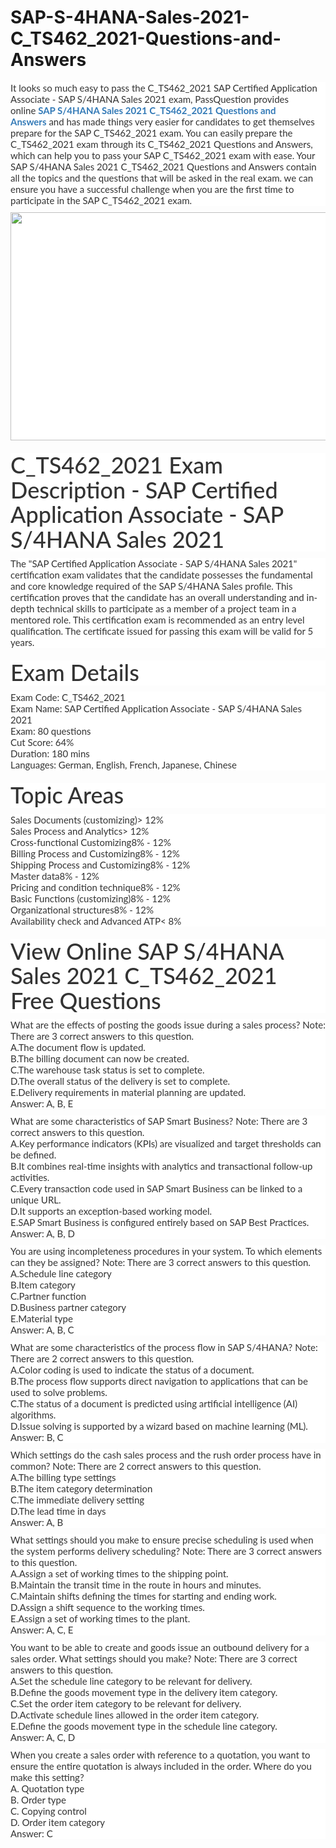 # SAP-S-4HANA-Sales-2021-C_TS462_2021-Questions-and-Answers
<p>
	<span style="font-size:12px;font-weight:normal;">
	<p style="box-sizing:border-box;margin-top:0px;margin-bottom:10px;color:#333333;font-family:Lato;font-size:15px;white-space:normal;background-color:#FFFFFF;">
		<p style="box-sizing:border-box;margin-top:0px;margin-bottom:10px;color:#333333;font-family:Lato;font-size:15px;white-space:normal;background-color:#FFFFFF;">
			It looks so much easy to pass the C_TS462_2021 SAP Certified Application Associate - SAP S/4HANA Sales 2021 exam, PassQuestion provides online&nbsp;<span style="box-sizing:border-box;font-weight:700;"><a href="https://www.passquestion.com/c_ts462_2021.html" style="box-sizing:border-box;background-color:transparent;color:#337AB7;text-decoration-line:none;">SAP S/4HANA Sales 2021 C_TS462_2021 Questions and Answers</a></span>&nbsp;and has made things very easier for candidates to get themselves prepare for the SAP C_TS462_2021 exam. You can easily prepare the C_TS462_2021 exam through its C_TS462_2021 Questions and Answers, which can help you to pass your SAP C_TS462_2021 exam with ease. Your SAP S/4HANA Sales 2021 C_TS462_2021 Questions and Answers contain all the topics and the questions that will be asked in the real exam. we can ensure you have a successful challenge when you are the first time to participate in the SAP C_TS462_2021 exam.
		</p>
		<p style="box-sizing:border-box;margin-top:0px;margin-bottom:10px;color:#333333;font-family:Lato;font-size:15px;white-space:normal;background-color:#FFFFFF;">
			<img alt="" src="https://www.passquestion.com/uploads/pqcom/images/20220714/ab22b13c3178cd7f2ab39b7026da724d.png" style="box-sizing:border-box;vertical-align:middle;max-width:100%;height:365px;width:600px;" />
		</p>
		<h1 style="box-sizing:border-box;margin:20px 0px 10px;font-size:36px;font-family:Lato;font-weight:500;line-height:1.1;color:#333333;white-space:normal;background-color:#FFFFFF;">
			C_TS462_2021 Exam Description - SAP Certified Application Associate - SAP S/4HANA Sales 2021
		</h1>
		<p style="box-sizing:border-box;margin-top:0px;margin-bottom:10px;color:#333333;font-family:Lato;font-size:15px;white-space:normal;background-color:#FFFFFF;">
			The "SAP Certified Application Associate - SAP S/4HANA Sales 2021" certification exam validates that the candidate possesses the fundamental and core knowledge required of the SAP S/4HANA Sales profile. This certification proves that the candidate has an overall understanding and in‐depth technical skills to participate as a member of a project team in a mentored role. This certification exam is recommended as an entry level qualification. The certificate issued for passing this exam will be valid for 5 years.
		</p>
		<h1 style="box-sizing:border-box;margin:20px 0px 10px;font-size:36px;font-family:Lato;font-weight:500;line-height:1.1;color:#333333;white-space:normal;background-color:#FFFFFF;">
			Exam Details
		</h1>
		<p style="box-sizing:border-box;margin-top:0px;margin-bottom:10px;color:#333333;font-family:Lato;font-size:15px;white-space:normal;background-color:#FFFFFF;">
			Exam Code: C_TS462_2021<br style="box-sizing:border-box;" />
Exam Name: SAP Certified Application Associate - SAP S/4HANA Sales 2021<br style="box-sizing:border-box;" />
Exam: 80 questions<br style="box-sizing:border-box;" />
Cut Score: 64%<br style="box-sizing:border-box;" />
Duration: 180 mins<br style="box-sizing:border-box;" />
Languages: German, English, French, Japanese, Chinese
		</p>
		<h1 style="box-sizing:border-box;margin:20px 0px 10px;font-size:36px;font-family:Lato;font-weight:500;line-height:1.1;color:#333333;white-space:normal;background-color:#FFFFFF;">
			Topic Areas
		</h1>
		<p style="box-sizing:border-box;margin-top:0px;margin-bottom:10px;color:#333333;font-family:Lato;font-size:15px;white-space:normal;background-color:#FFFFFF;">
			Sales Documents (customizing)&gt; 12%<br style="box-sizing:border-box;" />
Sales Process and Analytics&gt; 12%<br style="box-sizing:border-box;" />
Cross-functional Customizing8% - 12%<br style="box-sizing:border-box;" />
Billing Process and Customizing8% - 12%<br style="box-sizing:border-box;" />
Shipping Process and Customizing8% - 12%<br style="box-sizing:border-box;" />
Master data8% - 12%<br style="box-sizing:border-box;" />
Pricing and condition technique8% - 12%<br style="box-sizing:border-box;" />
Basic Functions (customizing)8% - 12%<br style="box-sizing:border-box;" />
Organizational structures8% - 12%<br style="box-sizing:border-box;" />
Availability check and Advanced ATP&lt; 8%
		</p>
		<h1 style="box-sizing:border-box;margin:20px 0px 10px;font-size:36px;font-family:Lato;font-weight:500;line-height:1.1;color:#333333;white-space:normal;background-color:#FFFFFF;">
			View Online SAP S/4HANA Sales 2021 C_TS462_2021 Free Questions
		</h1>
		<p style="box-sizing:border-box;margin-top:0px;margin-bottom:10px;color:#333333;font-family:Lato;font-size:15px;white-space:normal;background-color:#FFFFFF;">
			What are the effects of posting the goods issue during a sales process? Note: There are 3 correct answers to this question.<br style="box-sizing:border-box;" />
A.The document flow is updated.<br style="box-sizing:border-box;" />
B.The billing document can now be created.<br style="box-sizing:border-box;" />
C.The warehouse task status is set to complete.<br style="box-sizing:border-box;" />
D.The overall status of the delivery is set to complete.<br style="box-sizing:border-box;" />
E.Delivery requirements in material planning are updated.<br style="box-sizing:border-box;" />
Answer: A, B, E
		</p>
		<p style="box-sizing:border-box;margin-top:0px;margin-bottom:10px;color:#333333;font-family:Lato;font-size:15px;white-space:normal;background-color:#FFFFFF;">
			What are some characteristics of SAP Smart Business? Note: There are 3 correct answers to this question.<br style="box-sizing:border-box;" />
A.Key performance indicators (KPIs) are visualized and target thresholds can be defined.<br style="box-sizing:border-box;" />
B.It combines real-time insights with analytics and transactional follow-up activities.<br style="box-sizing:border-box;" />
C.Every transaction code used in SAP Smart Business can be linked to a unique URL.<br style="box-sizing:border-box;" />
D.It supports an exception-based working model.<br style="box-sizing:border-box;" />
E.SAP Smart Business is configured entirely based on SAP Best Practices.<br style="box-sizing:border-box;" />
Answer: A, B, D
		</p>
		<p style="box-sizing:border-box;margin-top:0px;margin-bottom:10px;color:#333333;font-family:Lato;font-size:15px;white-space:normal;background-color:#FFFFFF;">
			You are using incompleteness procedures in your system. To which elements can they be assigned? Note: There are 3 correct answers to this question.<br style="box-sizing:border-box;" />
A.Schedule line category<br style="box-sizing:border-box;" />
B.Item category<br style="box-sizing:border-box;" />
C.Partner function<br style="box-sizing:border-box;" />
D.Business partner category<br style="box-sizing:border-box;" />
E.Material type<br style="box-sizing:border-box;" />
Answer: A, B, C
		</p>
		<p style="box-sizing:border-box;margin-top:0px;margin-bottom:10px;color:#333333;font-family:Lato;font-size:15px;white-space:normal;background-color:#FFFFFF;">
			What are some characteristics of the process flow in SAP S/4HANA? Note: There are 2 correct answers to this question.<br style="box-sizing:border-box;" />
A.Color coding is used to indicate the status of a document.<br style="box-sizing:border-box;" />
B.The process flow supports direct navigation to applications that can be used to solve problems.<br style="box-sizing:border-box;" />
C.The status of a document is predicted using artificial intelligence (AI) algorithms.<br style="box-sizing:border-box;" />
D.Issue solving is supported by a wizard based on machine learning (ML).<br style="box-sizing:border-box;" />
Answer: B, C
		</p>
		<p style="box-sizing:border-box;margin-top:0px;margin-bottom:10px;color:#333333;font-family:Lato;font-size:15px;white-space:normal;background-color:#FFFFFF;">
			Which settings do the cash sales process and the rush order process have in common? Note: There are 2 correct answers to this question.<br style="box-sizing:border-box;" />
A.The billing type settings<br style="box-sizing:border-box;" />
B.The item category determination<br style="box-sizing:border-box;" />
C.The immediate delivery setting<br style="box-sizing:border-box;" />
D.The lead time in days<br style="box-sizing:border-box;" />
Answer: A, B
		</p>
		<p style="box-sizing:border-box;margin-top:0px;margin-bottom:10px;color:#333333;font-family:Lato;font-size:15px;white-space:normal;background-color:#FFFFFF;">
			What settings should you make to ensure precise scheduling is used when the system performs delivery scheduling? Note: There are 3 correct answers to this question.<br style="box-sizing:border-box;" />
A.Assign a set of working times to the shipping point.<br style="box-sizing:border-box;" />
B.Maintain the transit time in the route in hours and minutes.<br style="box-sizing:border-box;" />
C.Maintain shifts defining the times for starting and ending work.<br style="box-sizing:border-box;" />
D.Assign a shift sequence to the working times.<br style="box-sizing:border-box;" />
E.Assign a set of working times to the plant.<br style="box-sizing:border-box;" />
Answer: A, C, E
		</p>
		<p style="box-sizing:border-box;margin-top:0px;margin-bottom:10px;color:#333333;font-family:Lato;font-size:15px;white-space:normal;background-color:#FFFFFF;">
			You want to be able to create and goods issue an outbound delivery for a sales order. What settings should you make? Note: There are 3 correct answers to this question.<br style="box-sizing:border-box;" />
A.Set the schedule line category to be relevant for delivery.<br style="box-sizing:border-box;" />
B.Define the goods movement type in the delivery item category.<br style="box-sizing:border-box;" />
C.Set the order item category to be relevant for delivery.<br style="box-sizing:border-box;" />
D.Activate schedule lines allowed in the order item category.<br style="box-sizing:border-box;" />
E.Define the goods movement type in the schedule line category.<br style="box-sizing:border-box;" />
Answer: A, C, D
		</p>
		<p style="box-sizing:border-box;margin-top:0px;margin-bottom:10px;color:#333333;font-family:Lato;font-size:15px;white-space:normal;background-color:#FFFFFF;">
			When you create a sales order with reference to a quotation, you want to ensure the entire quotation is always included in the order. Where do you make this setting?<br style="box-sizing:border-box;" />
A. Quotation type<br style="box-sizing:border-box;" />
B. Order type<br style="box-sizing:border-box;" />
C. Copying control<br style="box-sizing:border-box;" />
D. Order item category<br style="box-sizing:border-box;" />
Answer: C&nbsp;
		</p>
	</p>
</span>
</p>
<p>
	<br />
</p>
